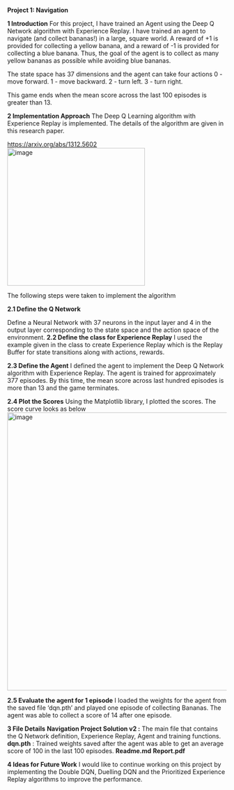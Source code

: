 **Project 1: Navigation**

**1 Introduction**
For this project, I have trained an Agent using the Deep Q Network algorithm with Experience Replay. I have trained an agent to navigate (and collect bananas!) in a large, square world. A reward of +1 is provided for collecting a yellow banana, and a reward of -1 is provided for collecting a blue banana. Thus, the goal of the agent is to collect as many yellow bananas as possible while avoiding blue bananas. 

The state space has 37 dimensions and the agent can take four actions
0 - move forward.
1 - move backward.
2 - turn left.
3 - turn right.

This game ends when the mean score across the last 100 episodes is greater than 13.

**2 Implementation Approach**
The Deep Q Learning algorithm with Experience Replay is implemented. The details of the algorithm are given in this research paper.

https://arxiv.org/abs/1312.5602
<img width="316" alt="image" src="https://github.com/user-attachments/assets/965db6ef-ef08-4ea8-af10-5ecbe3d90735" />

The following steps were taken to implement the algorithm

**2.1 Define the Q Network**

Define a Neural Network with 37 neurons in the input layer and 4 in the output layer corresponding to the state space and the action space of the environment.
**2.2 Define the class for Experience Replay**
I used the example given in the class to create Experience Replay which is the Replay Buffer for state transitions along with actions, rewards.

**2.3 Define the Agent**
I defined the agent to implement the Deep Q Network algorithm with Experience Replay. The agent is trained for approximately 377 episodes. By this time, the mean score across last hundred episodes is more than 13 and the game terminates.

**2.4 Plot the Scores**
Using the Matplotlib library, I plotted the scores. The score curve looks as below
<img width="638" alt="image" src="https://github.com/user-attachments/assets/b0b09554-bb3d-4408-ae70-68aabb1a1885" />



**2.5 Evaluate the agent for 1 episode**
I loaded the weights for the agent from the saved file ‘dqn.pth’ and played one episode of collecting Bananas. The agent was able to collect a score of 14 after one episode.

**3 File Details**
**Navigation Project Solution v2 :** The main file that contains the Q Network definition, Experience Replay, Agent and training functions.
**dqn.pth** : Trained weights saved after the agent was able to get an average score of 100 in the last 100 episodes.
**Readme.md**
**Report.pdf**

**4 Ideas for Future Work**
I would like to continue working on this project by implementing the Double DQN, Duelling DQN and the Prioritized Experience Replay algorithms to improve the performance.
